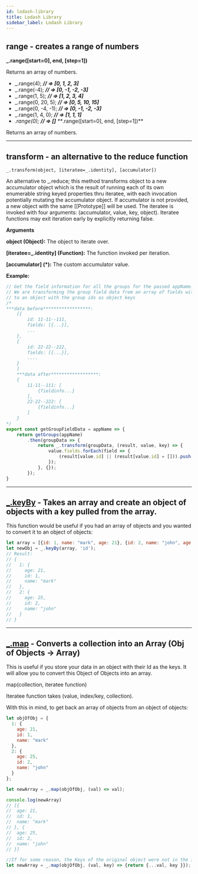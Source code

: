 ```yaml
---
id: lodash-library
title: Lodash Library
sidebar_label: Lodash Library
---
```


## range - creates a range of numbers

**_.range([start=0], end, [step=1])**

Returns an array of numbers.  

- _.range(4);
  ***// => [0, 1, 2, 3]***
- _.range(-4);
  ***// => [0, -1, -2, -3]***
- _.range(1, 5);
  ***// => [1, 2, 3, 4]***
- _.range(0, 20, 5);
  ***// => [0, 5, 10, 15]***
- _.range(0, -4, -1);
  ***// => [0, -1, -2, -3]***
- _.range(1, 4, 0);
  ***// => [1, 1, 1]***
- _.range(0);
  ***// => []***
  **_.range([start=0], end, [step=1])**

Returns an array of numbers.  

------

## transform - an alternative to the reduce function

`_.transform(object, [iteratee=_.identity], [accumulator])`

An alternative to _.reduce; this method transforms object to a new accumulator object which is the result of running each of its own enumerable string keyed properties thru iteratee, with each invocation potentially mutating the accumulator object. If accumulator is not provided, a new object with the same [[Prototype]] will be used. The iteratee is invoked with four arguments: (accumulator, value, key, object). Iteratee functions may exit iteration early by explicitly returning false.

**Arguments**

**object (Object):** The object to iterate over.

**[iteratee=_.identity] (Function):** The function invoked per iteration.

**[accumulator] (*):** The custom accumulator value.

**Example:**

```javascript
// Get the field information for all the groups for the passed appName.
// We are transforming the group field data from an array of fields with group ids,
// to an object with the group ids as object keys
/*
***data before******************:
	[{
		id: 11-11--111,
		fields: [{...}],
		...
	},
	{
		id: 22-22--222,
		fields: [{...}],
		....
	}
	]
	***data after******************:
	{
		11-11--111: [
			{fieldinfo...}
		],
		22-22--222: [
			{fieldinfo...}
		]
	}
*/
export const getGroupFieldData = appName => {
	return getGroups(appName)
		.then(groupData => {
			return _.transform(groupData, (result, value, key) => {
				value.fields.forEach(field => {
					(result[value.id] || (result[value.id] = [])).push(field);
				});
			}, {});
		});
}
```

------

## [_.keyBy](https://lodash.com/docs/4.17.4#keyBy) - Takes an array and create an object of objects with a key pulled from the array.

This function would be useful if you had an array of objects and you wanted to convert it to an object of objects:

```javascript
let array = [{id: 1, name: "mark", age: 21}, {id: 2, name: "john", age: 25}];
let newObj = _.keyBy(array, 'id');
// Result:
// {
//   1: {
//     age: 21,
//     id: 1,
//     name: "mark"
//   },
//   2: {
//     age: 25,
//     id: 2,
//     name: "john"
//   }
// }
```

------

## [_.map](https://lodash.com/docs/4.17.4#map) - Converts a collection into an Array (Obj of Objects -> Array)

This is useful if you store your data in an object with their Id as the keys.  It will allow you to convert this Object of Objects into an array.

map(collection, iteratee function)

Iteratee function takes (value, index/key, collection).

With this in mind, to get back an array of objects from an object of objects:

```javascript
let objOfObj = {
  1: {
    age: 21,
    id: 1,
    name: "mark"
  },
  2: {
    age: 25,
    id: 2,
    name: "john"
  }
};

let newArray = _.map(objOfObj, (val) => val);

console.log(newArray)
// [{
//  age: 21,
//  id: 1,
//  name: "mark"
// }, {
//  age: 25,
//  id: 2,
//  name: "john"
// }]

//If for some reason, the Keys of the original object were not in the inner objects and you needed them.  You could write your function as follows:
let newArray = _.map(objOfObj, (val, key) => {return {...val, key }}); //parseInt(key) if needed.

```

